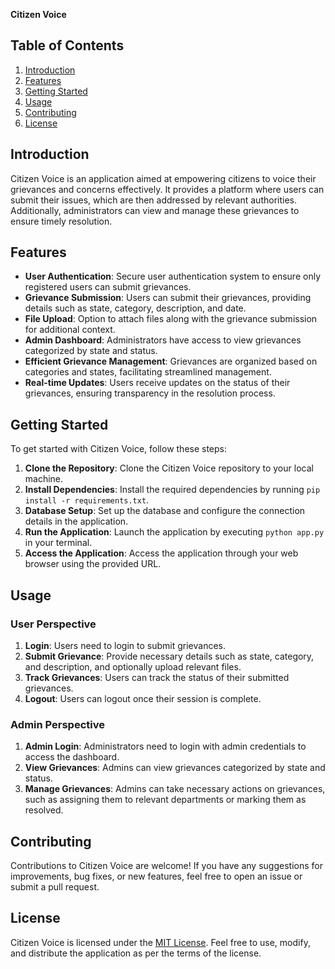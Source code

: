 **Citizen Voice**

## Table of Contents

1. [Introduction](#introduction)
2. [Features](#features)
3. [Getting Started](#getting-started)
4. [Usage](#usage)
5. [Contributing](#contributing)
6. [License](#license)

## Introduction

Citizen Voice is an application aimed at empowering citizens to voice their grievances and concerns effectively. It provides a platform where users can submit their issues, which are then addressed by relevant authorities. Additionally, administrators can view and manage these grievances to ensure timely resolution.

## Features

- **User Authentication**: Secure user authentication system to ensure only registered users can submit grievances.
- **Grievance Submission**: Users can submit their grievances, providing details such as state, category, description, and date.
- **File Upload**: Option to attach files along with the grievance submission for additional context.
- **Admin Dashboard**: Administrators have access to view grievances categorized by state and status.
- **Efficient Grievance Management**: Grievances are organized based on categories and states, facilitating streamlined management.
- **Real-time Updates**: Users receive updates on the status of their grievances, ensuring transparency in the resolution process.

## Getting Started

To get started with Citizen Voice, follow these steps:

1. **Clone the Repository**: Clone the Citizen Voice repository to your local machine.
2. **Install Dependencies**: Install the required dependencies by running `pip install -r requirements.txt`.
3. **Database Setup**: Set up the database and configure the connection details in the application.
4. **Run the Application**: Launch the application by executing `python app.py` in your terminal.
5. **Access the Application**: Access the application through your web browser using the provided URL.

## Usage

### User Perspective

1. **Login**: Users need to login to submit grievances.
2. **Submit Grievance**: Provide necessary details such as state, category, and description, and optionally upload relevant files.
3. **Track Grievances**: Users can track the status of their submitted grievances.
4. **Logout**: Users can logout once their session is complete.

### Admin Perspective

1. **Admin Login**: Administrators need to login with admin credentials to access the dashboard.
2. **View Grievances**: Admins can view grievances categorized by state and status.
3. **Manage Grievances**: Admins can take necessary actions on grievances, such as assigning them to relevant departments or marking them as resolved.

## Contributing

Contributions to Citizen Voice are welcome! If you have any suggestions for improvements, bug fixes, or new features, feel free to open an issue or submit a pull request.

## License

Citizen Voice is licensed under the [MIT License](LICENSE). Feel free to use, modify, and distribute the application as per the terms of the license.
